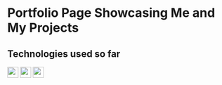 # Portfolio Page Showcasing Me and My Projects

## Technologies used so far

<div>
<img src="./images/html-logo.png" height="25px" width="25px">
<img src="./images/css-logo.png" height="25px" width="25px">
<img src="./images/React-icon.svg" height="25px" width="25px">
</div>
